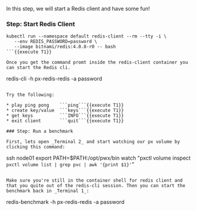 In this step, we will start a Redis client and have some fun!

### Step: Start Redis Client

 ```
 kubectl run --namespace default redis-client --rm --tty -i \
    --env REDIS_PASSWORD=password \
    --image bitnami/redis:4.0.8-r0 -- bash
```{{execute T1}}

 Once you get the command promt inside the redis-client container you can start the Redis cli.

 ```
 redis-cli -h px-redis-redis -a password
 ```{{execute T1}}

Try the following:

* play ping pong    ```ping```{{execute T1}}
* create key/value  ```keys```{{execute T1}}
* get keys          ```INFO```{{execute T1}}
* exit client       ```quit```{{execute T1}}

### Step: Run a benchmark

First, lets open _Terminal 2_ and start watching our px volume by clicking this command:
```
ssh node01
export PATH=$PATH:/opt/pwx/bin
watch "pxctl volume inspect `pxctl volume list | grep pvc | awk '{print $1}'`"
```{{execute T2}}

Make sure you're still in the container shell for redis client and that you quite out of the redis-cli session. Then you can start the benchmark back in _Terminal 1_:
```
redis-benchmark -h px-redis-redis -a password
```{{execute T1}}

